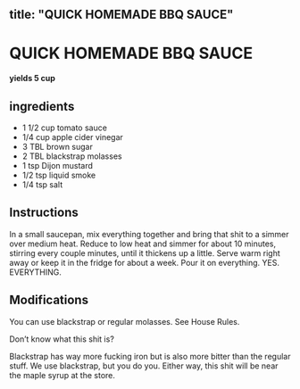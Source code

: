 

title: "QUICK HOMEMADE BBQ SAUCE"
---
# QUICK HOMEMADE BBQ SAUCE



#### yields  5 cup


## ingredients
* 1 1/2 cup tomato sauce 
* 1/4 cup apple cider vinegar 
* 3 TBL brown sugar 
* 2 TBL blackstrap molasses 
* 1 tsp Dijon mustard 
* 1/2 tsp liquid smoke 
* 1/4 tsp salt 



## Instructions
In a small saucepan, mix everything together and bring that shit to a simmer over medium heat. Reduce to low heat and simmer for about 10 minutes, stirring every couple minutes, until it thickens up a little. Serve warm right away or keep it in the fridge for about a week. Pour it on everything. YES. EVERYTHING.



## Modifications
You can use blackstrap or regular molasses. See House Rules.

 Don’t know what this shit is?

Blackstrap has way more fucking iron but is also more bitter than the regular stuff. We use blackstrap, but you do you. Either way, this shit will be near the maple syrup at the store.




